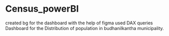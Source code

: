 # Census_powerBI
created bg for the dashboard with the help of figma 
used DAX queries
Dashboard for the Distribution of population in budhanilkantha municipality.
